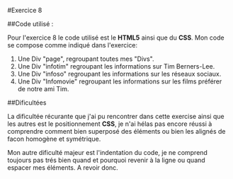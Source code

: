 #Exercice 8

##Code utilisé :

Pour l'exercice 8 le code utilisé est le **HTML5** ainsi que du **CSS**.
Mon code se compose comme indiqué dans l'exercice:

1. Une Div "page", regroupant toutes mes "Divs".
2. Une Div "infotim" regroupant les informations sur Tim Berners-Lee.
3. Une Div "infoso" regroupant les informations sur les réseaux sociaux.
4. Une Div "Infomovie" regroupant les informations sur les films préférer de notre ami Tim.

##Dificultées

La dificultée récurante que j'ai pu rencontrer dans cette exercise ainsi que les autres est le positionnement **CSS**,
je n'ai hélas pas encore réussi à comprendre comment bien superposé des éléments ou bien les alignés de facon homogène et symétrique.

Mon autre dificulté majeur est l'indentation du code, je ne comprend toujours pas trés bien quand et pourquoi revenir à la ligne ou quand espacer mes éléments. A revoir donc.
